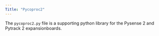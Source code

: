 ```yaml
---
Title: "Pycoproc2"
---
```



The `pycoproc2.py` file is a supporting python library for the Pysense 2 and Pytrack 2 expansionboards.
